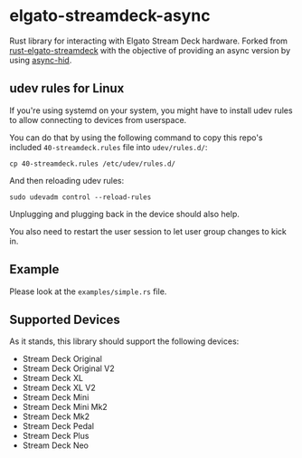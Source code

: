 # elgato-streamdeck-async

Rust library for interacting with Elgato Stream Deck hardware.
Forked from [rust-elgato-streamdeck](https://github.com/OpenActionAPI/rust-elgato-streamdeck) with the objective of providing an async version by using [async-hid](https://github.com/HRKings/async-hid).

## udev rules for Linux

If you're using systemd on your system, you might have to install udev rules to allow connecting to devices from userspace.

You can do that by using the following command to copy this repo's included `40-streamdeck.rules` file into `udev/rules.d/`:

```shell
cp 40-streamdeck.rules /etc/udev/rules.d/
```

And then reloading udev rules:

```shell
sudo udevadm control --reload-rules
```

Unplugging and plugging back in the device should also help.

You also need to restart the user session to let user group changes to kick in.

## Example

Please look at the `examples/simple.rs` file.

## Supported Devices

As it stands, this library should support the following devices:

- Stream Deck Original
- Stream Deck Original V2
- Stream Deck XL
- Stream Deck XL V2
- Stream Deck Mini
- Stream Deck Mini Mk2
- Stream Deck Mk2
- Stream Deck Pedal
- Stream Deck Plus
- Stream Deck Neo
